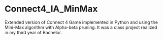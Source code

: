 # Connect4_IA_MinMax

Extended version of Connect 4 Game implemented in Python and using the Mini-Max algorithm with Alpha-beta pruning.
It was a class project realized in my third year of Bachelor.

